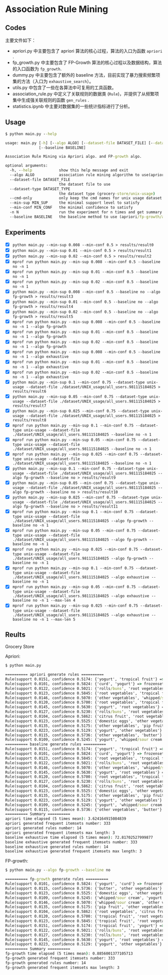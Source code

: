 # Association Rule Mining

## Codes

主要文件如下：

- apriori.py 中主要包含了 apriori 算法的核心过程，算法的入口为函数 `apriori` .
- fp_growth.py 中主要包含了 FP-Growth 算法的核心过程以及数据结构，算法的入口函数为 `fp_growth`.
- dummy.py 中主要包含了额外的 baseline 方法，目前实现了暴力搜索频繁项集的方法（入口为 `exhaustive_search`）。
- utils.py 中包含了一些在各算法中可复用的工具函数。
- association_rule.py 中定义了关联规则的数据类 (`Rule`)，并提供了从频繁项集中生成强关联规则的函数 `gen_rules` .
- statistics.ipynb 中主要对数据集的一些统计指标进行了分析。

## Usage
```cmd
$ python main.py --help

usage: main.py [-h] [--algo ALGO] [--dataset-file DATASET_FILE] [--dataset-type DATASET_TYPE] [--cmd-only] [--min-sup MIN_SUP] [--min-conf MIN_CONF] [-n N]
               [--baseline BASELINE]

Association Rule Mining via Apriori algo. and FP-growth algo.

optional arguments:
  -h, --help            show this help message and exit
  --algo ALGO           association rule mining algorithm to use(apriori/fp-growth/apriori-no-prune/(other values will conduct apriori))
  --dataset-file DATASET_FILE
                        the dataset file to use
  --dataset-type DATASET_TYPE
                        the dataset type (grocery-store/unix-usage)
  --cmd-only            only keep the cmd names for unix usage dataset
  --min-sup MIN_SUP     the minimal support level to satisfy
  --min-conf MIN_CONF   the minimal confidence to satisfy
  -n N                  run the experiment for n times and get summary by their mean
  --baseline BASELINE   the baseline method to use (apriori/fp-growth/apriori-no-prune/exhaustive/(other values will conduct no baseline))
```

## Experiments

- [x] `python main.py --min-sup 0.008 --min-conf 0.5 > results/result0`
- [x] `python main.py --min-sup 0.01 --min-conf 0.5 > results/result1`
- [x] `python main.py --min-sup 0.02 --min-conf 0.5 > results/result2`
- [x] `mprof run python main.py --min-sup 0.008 --min-conf 0.5 --baseline no -n 1`
- [x] `mprof run python main.py --min-sup 0.01 --min-conf 0.5 --baseline no -n 1`
- [x] `mprof run python main.py --min-sup 0.02 --min-conf 0.5 --baseline no -n 1`
- [x] `python main.py --min-sup 0.008 --min-conf 0.5 --baseline no --algo fp-growth > results/result3`
- [x] `python main.py --min-sup 0.01 --min-conf 0.5 --baseline no --algo fp-growth > results/result4`
- [x] `python main.py --min-sup 0.02 --min-conf 0.5 --baseline no --algo fp-growth > results/result5`
- [x] `mprof run python main.py --min-sup 0.008 --min-conf 0.5 --baseline no -n 1 --algo fp-growth`
- [x] `mprof run python main.py --min-sup 0.01 --min-conf 0.5 --baseline no -n 1 --algo fp-growth`
- [x] `mprof run python main.py --min-sup 0.02 --min-conf 0.5 --baseline no -n 1 --algo fp-growth`
- [x] `mprof run python main.py --min-sup 0.008 --min-conf 0.5 --baseline no -n 1 --algo exhaustive`
- [x] `mprof run python main.py --min-sup 0.01 --min-conf 0.5 --baseline no -n 1 --algo exhaustive`
- [x] `mprof run python main.py --min-sup 0.02 --min-conf 0.5 --baseline no -n 1 --algo exhaustive`
- [x] `python main.py --min-sup 0.1 --min-conf 0.75 --dataset-type unix-usage --dataset-file ./dataset/UNIX_usage/all_users.981115184025 > results/result6`
- [x] `python main.py --min-sup 0.05 --min-conf 0.75 --dataset-type unix-usage --dataset-file ./dataset/UNIX_usage/all_users.981115184025 > results/result7`
- [x] `python main.py --min-sup 0.025 --min-conf 0.75 --dataset-type unix-usage --dataset-file ./dataset/UNIX_usage/all_users.981115184025 > results/result8`
- [x] `mprof run python main.py --min-sup 0.1 --min-conf 0.75 --dataset-type unix-usage --dataset-file ./dataset/UNIX_usage/all_users.981115184025 --baseline no -n 1`
- [x] `mprof run python main.py --min-sup 0.05 --min-conf 0.75 --dataset-type unix-usage --dataset-file ./dataset/UNIX_usage/all_users.981115184025 --baseline no -n 1`
- [x] `mprof run python main.py --min-sup 0.025 --min-conf 0.75 --dataset-type unix-usage --dataset-file ./dataset/UNIX_usage/all_users.981115184025 --baseline no -n 1`
- [x] `python main.py --min-sup 0.1 --min-conf 0.75 --dataset-type unix-usage --dataset-file ./dataset/UNIX_usage/all_users.981115184025 --algo fp-growth --baseline no > results/result9`
- [x] `python main.py --min-sup 0.05 --min-conf 0.75 --dataset-type unix-usage --dataset-file ./dataset/UNIX_usage/all_users.981115184025 --algo fp-growth --baseline no > results/result10`
- [x] `python main.py --min-sup 0.025 --min-conf 0.75 --dataset-type unix-usage --dataset-file ./dataset/UNIX_usage/all_users.981115184025 --algo fp-growth --baseline no > results/result11`
- [x] `mprof run python main.py --min-sup 0.1 --min-conf 0.75 --dataset-type unix-usage --dataset-file ./dataset/UNIX_usage/all_users.981115184025 --algo fp-growth --baseline no -n 1`
- [x] `mprof run python main.py --min-sup 0.05 --min-conf 0.75 --dataset-type unix-usage --dataset-file ./dataset/UNIX_usage/all_users.981115184025 --algo fp-growth --baseline no -n 1`
- [x] `mprof run python main.py --min-sup 0.025 --min-conf 0.75 --dataset-type unix-usage --dataset-file ./dataset/UNIX_usage/all_users.981115184025 --algo fp-growth --baseline no -n 1`
- [x] `mprof run python main.py --min-sup 0.1 --min-conf 0.75 --dataset-type unix-usage --dataset-file ./dataset/UNIX_usage/all_users.981115184025 --algo exhaustive --baseline no -n 1`
- [x] `mprof run python main.py --min-sup 0.05 --min-conf 0.75 --dataset-type unix-usage --dataset-file ./dataset/UNIX_usage/all_users.981115184025 --algo exhaustive --baseline no -n 1 --max-len 4`
- [x] `mprof run python main.py --min-sup 0.025 --min-conf 0.75 --dataset-type unix-usage --dataset-file ./dataset/UNIX_usage/all_users.981115184025 --algo exhaustive --baseline no -n 1 --max-len 5`

## Reults
Grocery Store

Apriori:
```cmd
$ python main.py

========== apriori generate rules ==========
Rule(support 0.0151, confidence 0.5174: {'yogurt', 'tropical fruit'} => frozenset({'whole milk'}))
Rule(support 0.0101, confidence 0.5824: {'curd', 'yogurt'} => frozenset({'whole milk'}))
Rule(support 0.0122, confidence 0.5021: {'rolls/buns', 'root vegetables'} => frozenset({'other vegetables'}))
Rule(support 0.0123, confidence 0.5845: {'root vegetables', 'tropical fruit'} => frozenset({'other vegetables'}))
Rule(support 0.0146, confidence 0.5070: {'other vegetables', 'whipped/sour cream'} => frozenset({'whole milk'}))
Rule(support 0.0120, confidence 0.5700: {'root vegetables', 'tropical fruit'} => frozenset({'whole milk'}))
Rule(support 0.0145, confidence 0.5630: {'yogurt', 'root vegetables'} => frozenset({'whole milk'}))
Rule(support 0.0127, confidence 0.5230: {'rolls/buns', 'root vegetables'} => frozenset({'whole milk'}))
Rule(support 0.0104, confidence 0.5862: {'citrus fruit', 'root vegetables'} => frozenset({'other vegetables'}))
Rule(support 0.0123, confidence 0.5525: {'domestic eggs', 'other vegetables'} => frozenset({'whole milk'}))
Rule(support 0.0135, confidence 0.5175: {'other vegetables', 'pip fruit'} => frozenset({'whole milk'}))
Rule(support 0.0223, confidence 0.5129: {'yogurt', 'other vegetables'} => frozenset({'whole milk'}))
Rule(support 0.0115, confidence 0.5736: {'other vegetables', 'butter'} => frozenset({'whole milk'}))
Rule(support 0.0109, confidence 0.5245: {'yogurt', 'whipped/sour cream'} => frozenset({'whole milk'}))
========== baseline generate rules ==========
Rule(support 0.0151, confidence 0.5174: {'yogurt', 'tropical fruit'} => frozenset({'whole milk'}))
Rule(support 0.0101, confidence 0.5824: {'curd', 'yogurt'} => frozenset({'whole milk'}))
Rule(support 0.0123, confidence 0.5845: {'root vegetables', 'tropical fruit'} => frozenset({'other vegetables'}))
Rule(support 0.0122, confidence 0.5021: {'rolls/buns', 'root vegetables'} => frozenset({'other vegetables'}))
Rule(support 0.0146, confidence 0.5070: {'other vegetables', 'whipped/sour cream'} => frozenset({'whole milk'}))
Rule(support 0.0145, confidence 0.5630: {'yogurt', 'root vegetables'} => frozenset({'whole milk'}))
Rule(support 0.0120, confidence 0.5700: {'root vegetables', 'tropical fruit'} => frozenset({'whole milk'}))
Rule(support 0.0127, confidence 0.5230: {'rolls/buns', 'root vegetables'} => frozenset({'whole milk'}))
Rule(support 0.0104, confidence 0.5862: {'citrus fruit', 'root vegetables'} => frozenset({'other vegetables'}))
Rule(support 0.0123, confidence 0.5525: {'domestic eggs', 'other vegetables'} => frozenset({'whole milk'}))
Rule(support 0.0135, confidence 0.5175: {'other vegetables', 'pip fruit'} => frozenset({'whole milk'}))
Rule(support 0.0223, confidence 0.5129: {'yogurt', 'other vegetables'} => frozenset({'whole milk'}))
Rule(support 0.0109, confidence 0.5245: {'yogurt', 'whipped/sour cream'} => frozenset({'whole milk'}))
Rule(support 0.0115, confidence 0.5736: {'other vegetables', 'butter'} => frozenset({'whole milk'}))
========== Summary ==========
apriori time elapsed (5 times mean): 3.624164915084839
apriori generated frequent itemsets number: 333
apriori generated rules number: 14
apriori generated frequent itemsets max length: 3
baseline exhaustive time elapsed (5 times mean): 72.81702527999877
baseline exhaustive generated frequent itemsets number: 333
baseline exhaustive generated rules number: 14
baseline exhaustive generated frequent itemsets max length: 3
```

FP-growth:


```cmd
$ python main.py --algo fp-growth --baseline no

========== fp-growth generate rules ==========
Rule(support 0.0101, confidence 0.5824: {'yogurt', 'curd'} => frozenset({'whole milk'}))
Rule(support 0.0115, confidence 0.5736: {'butter', 'other vegetables'} => frozenset({'whole milk'}))
Rule(support 0.0123, confidence 0.5525: {'domestic eggs', 'other vegetables'} => frozenset({'whole milk'}))
Rule(support 0.0109, confidence 0.5245: {'whipped/sour cream', 'yogurt'} => frozenset({'whole milk'}))
Rule(support 0.0146, confidence 0.5070: {'whipped/sour cream', 'other vegetables'} => frozenset({'whole milk'}))
Rule(support 0.0135, confidence 0.5175: {'pip fruit', 'other vegetables'} => frozenset({'whole milk'}))
Rule(support 0.0104, confidence 0.5862: {'root vegetables', 'citrus fruit'} => frozenset({'other vegetables'}))
Rule(support 0.0120, confidence 0.5700: {'tropical fruit', 'root vegetables'} => frozenset({'whole milk'}))
Rule(support 0.0123, confidence 0.5845: {'tropical fruit', 'root vegetables'} => frozenset({'other vegetables'}))
Rule(support 0.0151, confidence 0.5174: {'tropical fruit', 'yogurt'} => frozenset({'whole milk'}))
Rule(support 0.0122, confidence 0.5021: {'rolls/buns', 'root vegetables'} => frozenset({'other vegetables'}))
Rule(support 0.0127, confidence 0.5230: {'rolls/buns', 'root vegetables'} => frozenset({'whole milk'}))
Rule(support 0.0145, confidence 0.5630: {'yogurt', 'root vegetables'} => frozenset({'whole milk'}))
Rule(support 0.0223, confidence 0.5129: {'yogurt', 'other vegetables'} => frozenset({'whole milk'}))
========== Summary ==========
fp-growth time elapsed (5 times mean): 0.8856001377105713
fp-growth generated frequent itemsets number: 333
fp-growth generated rules number: 14
fp-growth generated frequent itemsets max length: 3
```